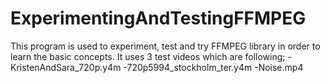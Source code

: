 # ExperimentingAndTestingFFMPEG
This program is used to experiment, test and try FFMPEG library in order to learn the basic concepts.
It uses 3 test videos which are following;
  -KristenAndSara_720p.y4m
  -720p5994_stockholm_ter.y4m
  -Noise.mp4
